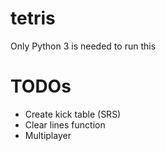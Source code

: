# tetris
Only Python 3 is needed to run this

# TODOs
* Create kick table (SRS)
* Clear lines function
* Multiplayer
